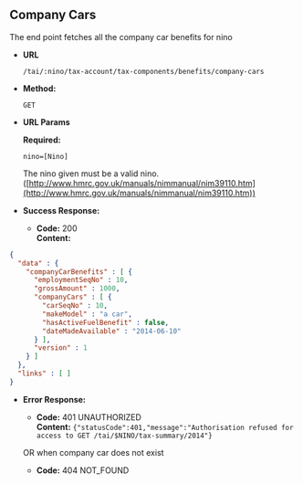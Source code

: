 Company Cars
------------
  The end point fetches all the company car benefits for nino

* **URL**

  `/tai/:nino/tax-account/tax-components/benefits/company-cars`

* **Method:**

  `GET`

*  **URL Params**

   **Required:**

   `nino=[Nino]`

   The nino given must be a valid nino. ([http://www.hmrc.gov.uk/manuals/nimmanual/nim39110.htm](http://www.hmrc.gov.uk/manuals/nimmanual/nim39110.htm))

* **Success Response:**

  * **Code:** 200 <br />
    **Content:**

```json
{
  "data" : {
    "companyCarBenefits" : [ {
      "employmentSeqNo" : 10,
      "grossAmount" : 1000,
      "companyCars" : [ {
        "carSeqNo" : 10,
        "makeModel" : "a car",
        "hasActiveFuelBenefit" : false,
        "dateMadeAvailable" : "2014-06-10"
      } ],
      "version" : 1
    } ]
  },
  "links" : [ ]
}
```

* **Error Response:**

  * **Code:** 401 UNAUTHORIZED <br />
    **Content:** `{"statusCode":401,"message":"Authorisation refused for access to GET /tai/$NINO/tax-summary/2014"}`

  OR when company car does not exist

  * **Code:** 404 NOT_FOUND <br />

